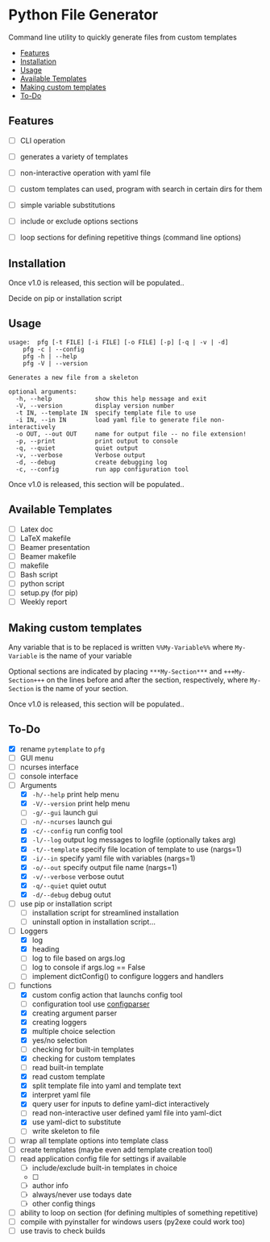 Python File Generator
=====================
Command line utility to quickly generate files from custom templates

<!-- vim-markdown-toc GFM -->

* [Features](#features)
* [Installation](#installation)
* [Usage](#usage)
* [Available Templates](#available-templates)
* [Making custom templates](#making-custom-templates)
* [To-Do](#to-do)

<!-- vim-markdown-toc -->

Features
--------

- [ ] CLI operation
- [ ] generates a variety of templates
- [ ] non-interactive operation with yaml file
- [ ] custom templates can used, program with search in certain dirs for them
- [ ] simple variable substitutions
- [ ] include or exclude options sections
- [ ] loop sections for defining repetitive things (command line options)


Installation
------------

Once v1.0 is released, this section will be populated..

Decide on pip or installation script

Usage
-----

```
usage: 	pfg [-t FILE] [-i FILE] [-o FILE] [-p] [-q | -v | -d]
	pfg -c | --config
	pfg -h | --help
	pfg -V | --version

Generates a new file from a skeleton

optional arguments:
  -h, --help            show this help message and exit
  -V, --version         display version number
  -t IN, --template IN  specify template file to use
  -i IN, --in IN        load yaml file to generate file non-interactively
  -o OUT, --out OUT     name for output file -- no file extension!
  -p, --print           print output to console
  -q, --quiet           quiet output
  -v, --verbose         Verbose output
  -d, --debug           create debugging log
  -c, --config          run app configuration tool
```

Once v1.0 is released, this section will be populated..

Available Templates
-------------------

- [ ] Latex doc
- [ ] LaTeX makefile
- [ ] Beamer presentation
- [ ] Beamer makefile
- [ ] makefile
- [ ] Bash script
- [ ] python script
- [ ] setup.py (for pip)
- [ ] Weekly report

Making custom templates
-----------------------

Any variable that is to be replaced is written
`%%My-Variable%%` where `My-Variable` is the name of your variable

Optional sections are indicated by placing `***My-Section***` and
`+++My-Section+++` on the lines before and after the section, respectively, where `My-Section` is the name of your section.


Once v1.0 is released, this section will be populated..


To-Do
-----

- [x] rename `pytemplate` to `pfg`
- [ ] GUI menu
- [ ] ncurses interface
- [ ] console interface
- [ ] Arguments
    - [x] `-h/--help`       print help menu
    - [x] `-V/--version`    print help menu
    - [ ] `-g/--gui`        launch gui
    - [ ] `-n/--ncurses`    launch gui
    - [x] `-c/--config`     run config tool 
    - [x] `-l/--log`        output log messages to logfile (optionally takes arg)
    - [x] `-t/--template`   specify file location of template to use (nargs=1)
    - [x] `-i/--in`         specify yaml file with variables (nargs=1)
    - [x] `-o/--out`        specify output file name (nargs=1)
    - [x] `-v/--verbose`    verbose outut
    - [x] `-q/--quiet`      quiet outut
    - [x] `-d/--debug`      debug outut
- [ ] use pip or installation script
    - [ ] installation script for streamlined installation
    - [ ] uninstall option in installation script...
- [ ] Loggers
    - [x] log
    - [x] heading
    - [ ] log to file based on args.log
    - [ ] log to console if args.log == False
    - [ ] implement dictConfig() to configure loggers and handlers
- [ ] functions
    - [x] custom config action that launchs config tool
    - [ ] configuration tool use [configparser](https://docs.python.org/3/library/configparser.html)
    - [x] creating argument parser
    - [x] creating loggers
    - [x] multiple choice selection
    - [x] yes/no selection
    - [ ] checking for built-in templates
    - [x] checking for custom templates
    - [ ] read built-in template
    - [x] read custom template
    - [x] split template file into yaml and template text
    - [x] interpret yaml file
    - [x] query user for inputs to define yaml-dict interactively
    - [ ] read non-interactive user defined yaml file into yaml-dict
    - [x] use yaml-dict to substitute
    - [ ] write skeleton to file
- [ ] wrap all template options into template class
- [ ] create templates (maybe even add template creation tool)
- [ ] read application config file for settings if available
    - [ ] include/exclude built-in templates in choice
    - [ ] 
    - [ ] author info
    - [ ] always/never use todays date
    - [ ] other config things
- [ ] ability to loop on section (for defining multiples of something repetitive)
- [ ] compile with pyinstaller for windows users (py2exe could work too)
- [ ] use travis to check builds
